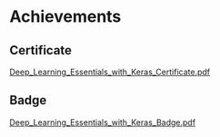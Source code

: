 

# Achievements
## Certificate
[Deep_Learning_Essentials_with_Keras_Certificate.pdf](https://prod-files-secure.s3.us-west-2.amazonaws.com/03e82b26-cccb-4906-bb56-adabcbdc0655/f5cf1405-8a02-49a4-beb6-3d50b033ba6e/Deep_Learning_Essentials_with_Keras_Certificate.pdf?X-Amz-Algorithm=AWS4-HMAC-SHA256&X-Amz-Content-Sha256=UNSIGNED-PAYLOAD&X-Amz-Credential=ASIAZI2LB466QKCMQUPL%2F20250207%2Fus-west-2%2Fs3%2Faws4_request&X-Amz-Date=20250207T122855Z&X-Amz-Expires=3600&X-Amz-Security-Token=IQoJb3JpZ2luX2VjEFwaCXVzLXdlc3QtMiJGMEQCIFXW3oj8EhGifgspWVGdroh1kkYpK394roViRvIpw1aCAiATe6pLVIRIw5lk%2Bfx4dp1mReozLTVQ%2BpqkBbyfN6WygCr%2FAwh1EAAaDDYzNzQyMzE4MzgwNSIMfLarVoLP3RK8HRwaKtwDmXIwe%2FJplg6Tn%2Fq%2Bki%2B1VFbbddP4w9BcuqO0mr2mkWfqzmvLcslaAXOAvNRSf4xgZ3ZoLQ5%2BYCIiEytPVQEMsqH%2FMDcFJlLOy6Op3DwWzBum%2FSHnWJXSGmGjceUmGVINvBV6zrdeHAgloYC8GeFfzEFWtTRXFyIBBdQZpyflWYXzfhu8H%2BOxcfpGdaQcnyoBo2GvLJkgUZSgu019BOCKf44hzDCRRnWiXRcMMQYXGERJpA%2B%2B9pcowspoM9Z9g6zogeIVqG%2BVM%2FFQTGIe72gElyW%2Bu2qDbnvIlpcs%2BNtq5bM0e%2FjB4DsS7MhmmdS6hOqCBxegVXsGorToq2Do8bb4FzjqeFf0N7XgJLdb%2BNGkLIpGdfwqPwMrm8o7444W5h%2F6NHfT5HIrQuZ2dK%2FOJA%2B17otzIJuhblmeXK5iFVW6M2CF9bsp%2BWLkeKClzfd9Anfg2m%2BniUx7Xw%2B5IJXTDy4n50juWb8uQdxXiQgfi4ON0bKTt033CIhhR38eCjH9GWm192Beve985veXdZclWX5s21mMRWxeIfO9nGHQSN4Jz5HObPFSDSodftT8ZeWpB3F2CZA6ljvINpHHHSiP%2Fc64FjbcMjI002D5pK5ff6MwoUCujcYmoSYXiBu5%2F5UwnfCXvQY6pgFc%2F1DvdoLc5Kc7%2BXdt9tHcZvMLQCjYj5qjQ6wbWOAaQt2zP7%2Bl5VqrXgJ2QEnkRQNzw0LfQXexBlVTeGv5TNcWk7eWh%2F6FjmoHN7Eboyzt2Klqvs3VMeyXfUL33RskvOu7uTMLWDJvml4QJcPnRu%2Boi1RpVK5OhOoNJNl%2FbeUZqqIf%2B50eOvoU32fgL3EwSzVlDSkh3dCiLs8XcBaFnPQvb6DweJtf&X-Amz-Signature=6c72294e2aa4ca7b2daf6f927c5547df7bdf2e5745e48fe45198afaa0605d216&X-Amz-SignedHeaders=host&x-id=GetObject)
## Badge
[Deep_Learning_Essentials_with_Keras_Badge.pdf](https://prod-files-secure.s3.us-west-2.amazonaws.com/03e82b26-cccb-4906-bb56-adabcbdc0655/5c209097-6d96-477f-a031-edc11aa6225f/Deep_Learning_Essentials_with_Keras_Badge.pdf?X-Amz-Algorithm=AWS4-HMAC-SHA256&X-Amz-Content-Sha256=UNSIGNED-PAYLOAD&X-Amz-Credential=ASIAZI2LB466QKCMQUPL%2F20250207%2Fus-west-2%2Fs3%2Faws4_request&X-Amz-Date=20250207T122855Z&X-Amz-Expires=3600&X-Amz-Security-Token=IQoJb3JpZ2luX2VjEFwaCXVzLXdlc3QtMiJGMEQCIFXW3oj8EhGifgspWVGdroh1kkYpK394roViRvIpw1aCAiATe6pLVIRIw5lk%2Bfx4dp1mReozLTVQ%2BpqkBbyfN6WygCr%2FAwh1EAAaDDYzNzQyMzE4MzgwNSIMfLarVoLP3RK8HRwaKtwDmXIwe%2FJplg6Tn%2Fq%2Bki%2B1VFbbddP4w9BcuqO0mr2mkWfqzmvLcslaAXOAvNRSf4xgZ3ZoLQ5%2BYCIiEytPVQEMsqH%2FMDcFJlLOy6Op3DwWzBum%2FSHnWJXSGmGjceUmGVINvBV6zrdeHAgloYC8GeFfzEFWtTRXFyIBBdQZpyflWYXzfhu8H%2BOxcfpGdaQcnyoBo2GvLJkgUZSgu019BOCKf44hzDCRRnWiXRcMMQYXGERJpA%2B%2B9pcowspoM9Z9g6zogeIVqG%2BVM%2FFQTGIe72gElyW%2Bu2qDbnvIlpcs%2BNtq5bM0e%2FjB4DsS7MhmmdS6hOqCBxegVXsGorToq2Do8bb4FzjqeFf0N7XgJLdb%2BNGkLIpGdfwqPwMrm8o7444W5h%2F6NHfT5HIrQuZ2dK%2FOJA%2B17otzIJuhblmeXK5iFVW6M2CF9bsp%2BWLkeKClzfd9Anfg2m%2BniUx7Xw%2B5IJXTDy4n50juWb8uQdxXiQgfi4ON0bKTt033CIhhR38eCjH9GWm192Beve985veXdZclWX5s21mMRWxeIfO9nGHQSN4Jz5HObPFSDSodftT8ZeWpB3F2CZA6ljvINpHHHSiP%2Fc64FjbcMjI002D5pK5ff6MwoUCujcYmoSYXiBu5%2F5UwnfCXvQY6pgFc%2F1DvdoLc5Kc7%2BXdt9tHcZvMLQCjYj5qjQ6wbWOAaQt2zP7%2Bl5VqrXgJ2QEnkRQNzw0LfQXexBlVTeGv5TNcWk7eWh%2F6FjmoHN7Eboyzt2Klqvs3VMeyXfUL33RskvOu7uTMLWDJvml4QJcPnRu%2Boi1RpVK5OhOoNJNl%2FbeUZqqIf%2B50eOvoU32fgL3EwSzVlDSkh3dCiLs8XcBaFnPQvb6DweJtf&X-Amz-Signature=e470b35787a94b42188fa7bca755baa8e3f412b50ff28bd92391f6c322bdafb2&X-Amz-SignedHeaders=host&x-id=GetObject)
